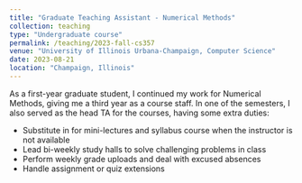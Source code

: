 ```yaml
---
title: "Graduate Teaching Assistant - Numerical Methods"
collection: teaching
type: "Undergraduate course"
permalink: /teaching/2023-fall-cs357
venue: "University of Illinois Urbana-Champaign, Computer Science"
date: 2023-08-21
location: "Champaign, Illinois"
---
```


As a first-year graduate student, I continued my work for Numerical Methods, giving me a third year as a course staff. In one of the semesters, I also served as the head TA for the courses, having some extra duties: 

- Substitute in for mini-lectures and syllabus course when the instructor is not available
- Lead bi-weekly study halls to solve challenging problems in class
- Perform weekly grade uploads and deal with excused absences
- Handle assignment or quiz extensions
